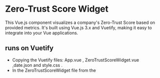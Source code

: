 # Zero-Trust Score Widget

This Vue.js component visualizes a company's Zero-Trust Score based on provided metrics. It's built using Vue.js 3.x and Vuetify, making it easy to integrate into your Vue applications.

## runs on Vuetify
- Copying the Vuetify files:  App.vue , ZeroTrustScoreWidget.vue ,date.json and style.css .
- In the ZeroTrustScoreWidget file from the <script> tag delete the link to style.css .
  -העת הקבצים App.vue
## Features

- Displays overall Zero-Trust Score
- Shows individual scores for each metric with descriptions
- Visual representation of each metric using progress bars
- Indicates risk category

## Prerequisites

- Vue.js 3.x
- Vuetify 3.x

## Installation

1. Copy the `ZeroTrustScoreWidget.vue` file into your project's components directory.

2. Ensure you have Vuetify installed in your project. If not, you can install it using:

   ```
   npm install vuetify
   ```

## Usage

1. Import the component in your Vue file:

   ```javascript
   import ZeroTrustScoreWidget from './path/to/ZeroTrustScoreWidget.vue'
   ```

2. Register the component in your Vue instance:

   ```javascript
   export default {
     components: {
       ZeroTrustScoreWidget,
     },
     // ...
   }
   ```

3. Use the component in your template, passing the required data:

   ```html
   <template>
     <div>
       <ZeroTrustScoreWidget :data="jsonData" />
     </div>
   </template>

   <script>
   import ZeroTrustScoreWidget from './ZeroTrustScoreWidget.vue'
   import jsonData from './path/to/your/data.json'

   export default {
     components: {
       ZeroTrustScoreWidget,
     },
     data() {
       return {
         jsonData,
       }
     },
   }
   </script>
   ```

## Props

The component accepts a single prop:

- `data` (Object, required): The JSON data structure containing the Zero-Trust Score information.

## JSON Data Structure

The component expects the following JSON structure:

```json
{
  "companyName": "FinTechSecure Ltd.",
  "ZeroTrustScore": 58.5,
  "metrics": {
    "metric1": 75,
    "metric2": 60,
    // ... other metrics
  },
  "riskCategory": "Moderate Risk"
}
```

## Customization

You can customize the appearance of the widget by modifying the Vuetify components and styles within the `ZeroTrustScoreWidget.vue` file.

## Example

Here's a basic example of how to use the Zero-Trust Score Widget in a Vue application:

```vue
<template>
  <v-app>
    <v-main>
      <ZeroTrustScoreWidget :data="zeroTrustData" />
    </v-main>
  </v-app>
</template>

<script>
import ZeroTrustScoreWidget from './components/ZeroTrustScoreWidget.vue'

export default {
  name: 'App',
  components: {
    ZeroTrustScoreWidget,
  },
  data() {
    return {
      zeroTrustData: {
         "companyName": "enqode",
         "ZeroTrustScore": 75,
         "metrics": {
            "passwordStrength": 85,
            "httpsEnabled": true,
            "firewallEnabled": true,
            "softwareUpdates": 95
          },
         "riskCategory": "סיכון בינוני",
         "timestamp": "2023-11-22T10:35:27Z"
       }
    }
  }
}
</script>
```

## Notes

- Ensure that you provide descriptions for each metric in your actual implementation. The current example uses placeholder descriptions.
- The component uses Vuetify's v-progress-linear for numeric scores and v-switch for boolean values. Adjust as needed for your specific metrics.


